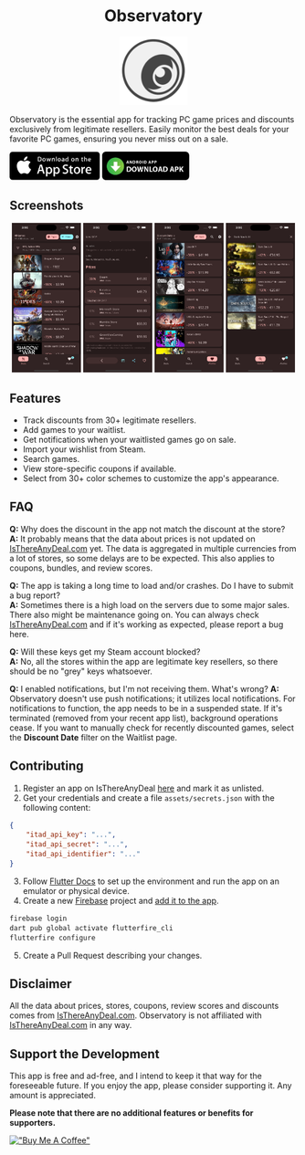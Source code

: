 <h1 align="center">
   Observatory
</h1>

<p align="center">
    <img src="./assets/icon/observatory.png" alt="alt text" width="120" height="120">
</p>

Observatory is the essential app for tracking PC game prices and discounts exclusively from legitimate resellers. Easily monitor the best deals for your favorite PC games, ensuring you never miss out on a sale.

[<img src="./assets/images/appstore-button.png" height="50px">](https://apps.apple.com/us/app/observatory-for-itad/id6479194330)
[<img src="./assets/images/apk-button.png" height="50px">](https://github.com/benjamindean/observatory/releases/latest)

## Screenshots

<p align="middle">
  <img src="./screenshots/ios/iPhone 14 Pro Max_deals_page.png" width="24%" />
  <img src="./screenshots/ios/iPhone 14 Pro Max_deal_page.png" width="24%" />
  <img src="./screenshots/ios/iPhone 14 Pro Max_waitlist_page.png" width="24%" />
  <img src="./screenshots/ios/iPhone 14 Pro Max_search_page.png" width="24%" />
</p>

## Features

- Track discounts from 30+ legitimate resellers.
- Add games to your waitlist.
- Get notifications when your waitlisted games go on sale.
- Import your wishlist from Steam.
- Search games.
- View store-specific coupons if available.
- Select from 30+ color schemes to customize the app's appearance.

## FAQ

**Q:** Why does the discount in the app not match the discount at the store?  
**A:** It probably means that the data about prices is not updated on [IsThereAnyDeal.com](https://isthereanydeal.com) yet. The data is aggregated in multiple currencies from a lot of stores, so some delays are to be expected. This also applies to coupons, bundles, and review scores.

**Q:** The app is taking a long time to load and/or crashes. Do I have to submit a bug report?  
**A:** Sometimes there is a high load on the servers due to some major sales. There also might be maintenance going on. You can always check [IsThereAnyDeal.com](https://isthereanydeal.com) and if it's working as expected, please report a bug here.

**Q:** Will these keys get my Steam account blocked?  
**A:** No, all the stores within the app are legitimate key resellers, so there should be no "grey" keys whatsoever.

**Q:** I enabled notifications, but I'm not receiving them. What's wrong?
**A:** Observatory doesn't use push notifications; it utilizes local notifications. For notifications to function, the app needs to be in a suspended state. If it's terminated (removed from your recent app list), background operations cease. If you want to manually check for recently discounted games, select the **Discount Date** filter on the Waitlist page.

## Contributing

1. Register an app on IsThereAnyDeal [here](https://isthereanydeal.com/apps/my/) and mark it as unlisted.
2. Get your credentials and create a file `assets/secrets.json` with the following content:

```json
{
    "itad_api_key": "...",
    "itad_api_secret": "...",
    "itad_api_identifier": "..."
}
```
3. Follow [Flutter Docs](https://docs.flutter.dev/) to set up the environment and run the app on an emulator or physical device.
4. Create a new [Firebase](https://firebase.google.com/) project and [add it to the app](https://firebase.google.com/docs/flutter/setup). 

```bash
firebase login
dart pub global activate flutterfire_cli
flutterfire configure
```

5. Create a Pull Request describing your changes.

## Disclaimer 

All the data about prices, stores, coupons, review scores and discounts comes from [IsThereAnyDeal.com](https://isthereanydeal.com). Observatory is not affiliated with [IsThereAnyDeal.com](https://isthereanydeal.com) in any way.

## Support the Development

This app is free and ad-free, and I intend to keep it that way for the foreseeable future. If you enjoy the app, please consider supporting it. Any amount is appreciated.

**Please note that there are no additional features or benefits for supporters.**

[!["Buy Me A Coffee"](https://www.buymeacoffee.com/assets/img/custom_images/orange_img.png)](https://www.buymeacoffee.com/benjaminabel)

